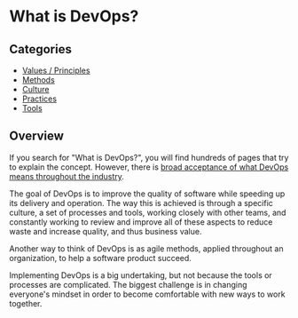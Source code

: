 # What is DevOps?

## Categories
 - [Values / Principles](./principles/)
 - [Methods](./methods/)
 - [Culture](./culture/)
 - [Practices](./practices/)
 - [Tools](./tools/)

## Overview
If you search for "What is DevOps?", you will find hundreds of pages that try to explain the concept. However, there is [broad acceptance of what DevOps means throughout the industry](https://devops.com/surprise-broad-agreement-on-the-definition-of-devops/).

The goal of DevOps is to improve the quality of software while speeding up its delivery and operation. The way this is achieved is through a specific culture, a set of processes and tools, working closely with other teams, and constantly working to review and improve all of these aspects to reduce waste and increase quality, and thus business value.

Another way to think of DevOps is as agile methods, applied throughout an organization, to help a software product succeed.

Implementing DevOps is a big undertaking, but not because the tools or processes are complicated. The biggest challenge is in changing everyone's mindset in order to become comfortable with new ways to work together.

